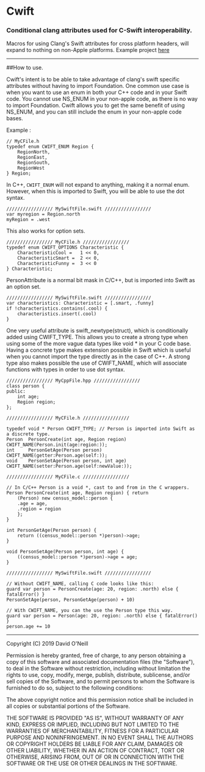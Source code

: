 # Cwift

### Conditional clang attributes used for C-Swift interoperability. 

Macros for using Clang's Swift attributes for cross platform headers, will expand to nothing on non-Apple platforms.
Example project [here](https://github.com/dave234/CwiftDemo)

---
##How to use.

Cwift's intent is to be able to take advantage of clang's swift specific attributes without having to import Foundation. One common use case is when you want to use an enum in both your C++ code and in your Swift code. You cannot use NS_ENUM in your non-apple code, as there is no way to import Foundation. Cwift allows you to get the same benefit of using NS_ENUM, and you can still include the enum in your non-apple code bases.

Example :

```
// MyCFile.h
typedef enum CWIFT_ENUM Region {
    RegionNorth,
    RegionEast,
    RegionSouth,
    RegionWest
} Region;
```

In C++, `CWIFT_ENUM` will not expand to anything, making it a normal enum. However, when this is imported to Swift, you will be able to use the dot syntax.

```
///////////////// MySwiftFile.swift /////////////////
var myregion = Region.north
myRegion = .west
```
This also works for option sets.
```
///////////////// MyCFile.h /////////////////
typedef enum CWIFT_OPTIONS Characteristic {
    CharacteristicCool =   1 << 0,
    CharacteristicSmart =  2 << 0,
    CharacteristicFunny =  3 << 0
} Characteristic;

```
PersonAttribute is a normal bit mask in C/C++, but is imported into Swift as an option set.
```
///////////////// MySwiftFile.swift /////////////////
var characteristics: Characteristic = [.smart, .funny]
if !characteristics.contains(.cool) {
    characteristics.insert(.cool)
}
```
One very useful attribute is swift_newtype(struct), which is conditionally added using CWIFT_TYPE. This allows you to create a strong type when using some of the more vague data types like void * in your C code base. Having a concrete type makes extension possible in Swift which is useful when you cannot import the type directly as in the case of C++.  A strong type also makes possible the use of CWIFT_NAME, which will associate functions with types in order to use dot syntax.

```
///////////////// MyCppFile.hpp /////////////////
class person {
public:
    int age;
    Region region;
};

///////////////// MyCFile.h /////////////////

typedef void * Person CWIFT_TYPE; // Person is imported into Swift as a discrete type.
Person  PersonCreate(int age, Region region)    CWIFT_NAME(Person.init(age:region:));
int     PersonGetAge(Person person)             CWIFT_NAME(getter:Person.age(self:));
void    PersonSetAge(Person person, int age)    CWIFT_NAME(setter:Person.age(self:newValue:));

///////////////// MyCFile.c /////////////////

// In C/C++ Person is a void *, cast to and from in the C wrappers.
Person PersonCreate(int age, Region region) { return
    (Person) new census_model::person {
    .age = age,
    .region = region
    };
}

int PersonGetAge(Person person) {
    return ((census_model::person *)person)->age;
}

void PersonSetAge(Person person, int age) {
    ((census_model::person *)person)->age = age;
}

///////////////// MySwiftFile.swift /////////////////

// Without CWIFT_NAME, calling C code looks like this:
guard var person = PersonCreate(age: 20, region: .north) else { fatalError() }
PersonSetAge(person, PersonGetAge(person) + 10)

// With CWIFT_NAME, you can the use the Person type this way.
guard var person = Person(age: 20, region: .north) else { fatalError() }
person.age += 10
```




---

Copyright (C) 2019 David O'Neill

Permission is hereby granted, free of charge, to any person obtaining a copy of this software and associated documentation files (the "Software"), to deal in the Software without restriction, including without limitation the rights to use, copy, modify, merge, publish, distribute, sublicense, and/or sell copies of the Software, and to permit persons to whom the Software is furnished to do so, subject to the following conditions:

The above copyright notice and this permission notice shall be included in all copies or substantial portions of the Software.

THE SOFTWARE IS PROVIDED "AS IS", WITHOUT WARRANTY OF ANY KIND, EXPRESS OR IMPLIED, INCLUDING BUT NOT LIMITED TO THE WARRANTIES OF MERCHANTABILITY, FITNESS FOR A PARTICULAR PURPOSE AND NONINFRINGEMENT. IN NO EVENT SHALL THE AUTHORS OR COPYRIGHT HOLDERS BE LIABLE FOR ANY CLAIM, DAMAGES OR OTHER LIABILITY, WHETHER IN AN ACTION OF CONTRACT, TORT OR OTHERWISE, ARISING FROM, OUT OF OR IN CONNECTION WITH THE SOFTWARE OR THE USE OR OTHER DEALINGS IN THE SOFTWARE.
